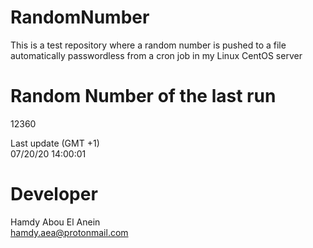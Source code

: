 # RandomNumber    
This is a test repository where a random number is pushed to a file automatically passwordless from a cron job in my Linux CentOS server    
# Random Number of the last run   
12360
      
Last update (GMT +1)    
07/20/20 14:00:01
# Developer    
Hamdy Abou El Anein   
hamdy.aea@protonmail.com
